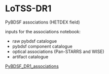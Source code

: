 # LoTSS-DR1

PyBDSF associations (HETDEX field)

inputs for the associations notebook:

- raw pybdsf catalogue 
- pybdsf component catalogue
- optical associations (Pan-STARRS and WISE)
- artifact catalogue

<a href="PyBDSF_DR1_associations.ipynb">PyBDSF_DR1_associations</a>
